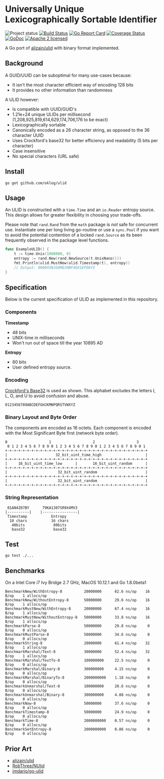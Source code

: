 # Universally Unique Lexicographically Sortable Identifier

![Project status](https://img.shields.io/badge/version-0.1.0-yellow.svg)
[![Build Status](https://secure.travis-ci.org/oklog/ulid.png)](http://travis-ci.org/oklog/ulid)
[![Go Report Card](https://goreportcard.com/badge/oklog/ulid)](https://goreportcard.com/report/oklog/ulid)
[![Coverage Status](https://coveralls.io/repos/github/oklog/ulid/badge.svg?branch=master)](https://coveralls.io/github/oklog/ulid?branch=master)
[![GoDoc](https://godoc.org/github.com/oklog/ulid?status.svg)](https://godoc.org/github.com/oklog/ulid)
[![Apache 2 licensed](https://img.shields.io/badge/license-Apache2-blue.svg)](https://raw.githubusercontent.com/oklog/ulid/master/LICENSE)

A Go port of [alizain/ulid](https://github.com/alizain/ulid) with binary format implemented.

## Background

A GUID/UUID can be suboptimal for many use-cases because:

- It isn't the most character efficient way of encoding 128 bits
- It provides no other information than randomness

A ULID however:

- Is compatible with UUID/GUID's
- 1.21e+24 unique ULIDs per millisecond (1,208,925,819,614,629,174,706,176 to be exact)
- Lexicographically sortable
- Canonically encoded as a 26 character string, as opposed to the 36 character UUID
- Uses Crockford's base32 for better efficiency and readability (5 bits per character)
- Case insensitive
- No special characters (URL safe)

## Install

```shell
go get github.com/oklog/ulid
```

## Usage

An ULID is constructed with a `time.Time` and an `io.Reader` entropy source.
This design allows for greater flexibility in choosing your trade-offs.

Please note that `rand.Rand` from the `math` package is *not* safe for concurrent use.
Instantiate one per long living go-routine or use a `sync.Pool` if you want to avoid the potential contention of a locked `rand.Source` as its been frequently observed in the package level functions.

```go
func ExampleULID() {
	t := time.Unix(1000000, 0)
	entropy := rand.New(rand.NewSource(t.UnixNano()))
	fmt.Println(ulid.MustNew(ulid.Timestamp(t), entropy))
	// Output: 0000XSNJG0MQJHBF4QX1EFD6Y3
}

```

## Specification

Below is the current specification of ULID as implemented in this repository.

### Components

**Timestamp**
- 48 bits
- UNIX-time in milliseconds
- Won't run out of space till the year 10895 AD

**Entropy**
- 80 bits
- User defined entropy source.

### Encoding

[Crockford's Base32](http://www.crockford.com/wrmg/base32.html) is used as shown.
This alphabet excludes the letters I, L, O, and U to avoid confusion and abuse.

```
0123456789ABCDEFGHJKMNPQRSTVWXYZ
```

### Binary Layout and Byte Order

The components are encoded as 16 octets. Each component is encoded with the Most Significant Byte first (network byte order).

```
0                   1                   2                   3
 0 1 2 3 4 5 6 7 8 9 0 1 2 3 4 5 6 7 8 9 0 1 2 3 4 5 6 7 8 9 0 1
+-+-+-+-+-+-+-+-+-+-+-+-+-+-+-+-+-+-+-+-+-+-+-+-+-+-+-+-+-+-+-+-+
|                      32_bit_uint_time_high                    |
+-+-+-+-+-+-+-+-+-+-+-+-+-+-+-+-+-+-+-+-+-+-+-+-+-+-+-+-+-+-+-+-+
|     16_bit_uint_time_low      |       16_bit_uint_random      |
+-+-+-+-+-+-+-+-+-+-+-+-+-+-+-+-+-+-+-+-+-+-+-+-+-+-+-+-+-+-+-+-+
|                       32_bit_uint_random                      |
+-+-+-+-+-+-+-+-+-+-+-+-+-+-+-+-+-+-+-+-+-+-+-+-+-+-+-+-+-+-+-+-+
|                       32_bit_uint_random                      |
+-+-+-+-+-+-+-+-+-+-+-+-+-+-+-+-+-+-+-+-+-+-+-+-+-+-+-+-+-+-+-+-+
```

### String Representation

```
 01AN4Z07BY      79KA1307SR9X4MV3
|----------|    |----------------|
 Timestamp           Entropy
  10 chars           16 chars
   48bits             80bits
   base32             base32
```

## Test

```shell
go test ./...
```

## Benchmarks

On a Intel Core i7 Ivy Bridge 2.7 GHz, MacOS 10.12.1 and Go 1.8.0beta1

```
BenchmarkNew/WithEntropy-8          20000000      62.6 ns/op    16 B/op    1 allocs/op
BenchmarkNew/WithoutEntropy-8       50000000      29.6 ns/op    16 B/op    1 allocs/op
BenchmarkMustNew/WithEntropy-8      20000000      67.4 ns/op    16 B/op    1 allocs/op
BenchmarkMustNew/WithoutEntropy-8   50000000      33.8 ns/op    16 B/op    1 allocs/op
BenchmarkParse-8                    50000000      29.8 ns/op     0 B/op    0 allocs/op
BenchmarkMustParse-8                50000000      34.6 ns/op     0 B/op    0 allocs/op
BenchmarkString-8                   20000000      61.4 ns/op    32 B/op    1 allocs/op
BenchmarkMarshal/Text-8             30000000      52.4 ns/op    32 B/op    1 allocs/op
BenchmarkMarshal/TextTo-8           100000000     22.5 ns/op     0 B/op    0 allocs/op
BenchmarkMarshal/Binary-8           300000000     4.15 ns/op     0 B/op    0 allocs/op
BenchmarkMarshal/BinaryTo-8         2000000000    1.18 ns/op     0 B/op    0 allocs/op
BenchmarkUnmarshal/Text-8           100000000     20.6 ns/op     0 B/op    0 allocs/op
BenchmarkUnmarshal/Binary-8         300000000     4.88 ns/op     0 B/op    0 allocs/op
BenchmarkNow-8                      50000000      37.6 ns/op     0 B/op    0 allocs/op
BenchmarkTimestamp-8                50000000      24.9 ns/op     0 B/op    0 allocs/op
BenchmarkTime-8                     2000000000    0.57 ns/op     0 B/op    0 allocs/op
BenchmarkSetEntropy-8               2000000000    0.86 ns/op     0 B/op    0 allocs/op
```

## Prior Art

- [alizain/ulid](https://github.com/alizain/ulid)
- [RobThree/NUlid](https://github.com/RobThree/NUlid)
- [imdario/go-ulid](https://github.com/imdario/go-ulid)
